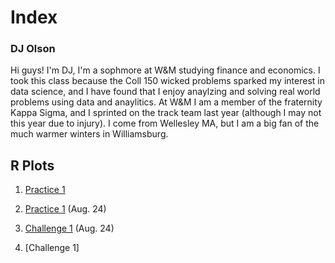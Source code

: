 # Index

### DJ Olson

Hi guys! I'm DJ, I'm a sophmore at W&M studying finance and economics. I took this class because the Coll 150 wicked problems sparked my interest in data science, and I have found that I enjoy anaylzing and solving real world problems using data and anaylitics. At W&M I am a member of the fraternity Kappa Sigma, and I sprinted on the track team last year (although I may not this year due to injury). I come from Wellesley MA, but I am a big fan of the much warmer winters in Williamsburg. 

## R Plots
1. [Practice 1](https://github.com/DJ-Olson/Data100/blob/master/R_Challenge_Plot1.md)
1. [Practice 1](https://dj-olson.github.io/data100/R_Practice_Plot1) (Aug. 24) 
 
2. [Challenge 1](https://dj-olson.github.io/data100/R_Challenge_Plot1) (Aug. 24) 
2. [Challenge 1]
